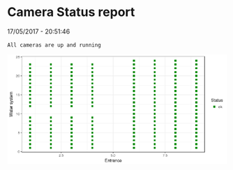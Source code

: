 Camera Status report
================
17/05/2017 - 20:51:46

    All cameras are up and running

![](camreport_files/figure-markdown_github/unnamed-chunk-2-1.png)
